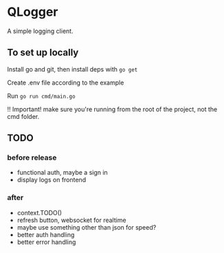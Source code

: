 # QLogger

A simple logging client.

## To set up locally

Install go and git, then install deps with ```go get```

Create .env file according to the example

Run ```go run cmd/main.go```

!! Important! make sure you're running from the root of the project, not the cmd folder.

## TODO

### before release
- functional auth, maybe a sign in
- display logs on frontend

### after
- context.TODO()
- refresh button, websocket for realtime
- maybe use something other than json for speed?
- better auth handling
- better error handling
